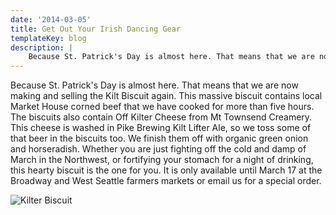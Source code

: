 ```yaml
---
date: '2014-03-05'
title: Get Out Your Irish Dancing Gear
templateKey: blog
description: |
    Because St. Patrick's Day is almost here. That means that we are now making and selling the Kilt Biscuit again.
---
```

Because St. Patrick's Day is almost here. That means that we are now making and selling the Kilt Biscuit again. This massive biscuit contains local Market House corned beef that we have cooked for more than five hours. The biscuits also contain Off Kilter Cheese from Mt Townsend Creamery. This cheese is washed in Pike Brewing Kilt Lifter Ale, so we toss some of that beer in the biscuits too. We finish them off with organic green onion and horseradish. Whether you are just fighting off the cold and damp of March in the Northwest, or fortifying your stomach for a night of drinking, this hearty biscuit is the one for you. It is only available until March 17 at the Broadway and West Seattle farmers markets or email us for a special order. 

<img src="/uploads/kilt-biscuit.jpg" class="img-fluid page-image shadow m-3" alt="Kilter Biscuit" />
